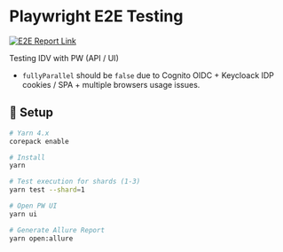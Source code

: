 # Playwright E2E Testing

<p align="left">
 <a href="https://curly-spork-6ky5gr3.pages.github.io"><img src="https://img.shields.io/badge/E2E_Tests_Report-Allure-blue" alt="E2E Report Link"></a>
</p>

Testing IDV with PW (API / UI)

- ```fullyParallel``` should be ```false``` due to Cognito OIDC + Keycloack IDP cookies / SPA + multiple browsers usage issues.

## 🚀 Setup

```bash
# Yarn 4.x
corepack enable

# Install
yarn

# Test execution for shards (1-3)
yarn test --shard=1

# Open PW UI
yarn ui

# Generate Allure Report
yarn open:allure
